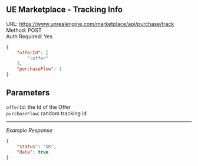 ## UE Marketplace - Tracking Info

URL: https://www.unrealengine.com/marketplace/api/purchase/track \
Method: POST \
Auth Required: Yes

```json
{
    "offerId": [
        ":offer"
    ],
    "purchaseFlow": 1
}
```

## Parameters

`offerId`: the Id of the Offer <br/>
`purchaseFlow`: random tracking id

---

_Example Response_

```json
{
    "status": "OK",
    "data": true
}
```